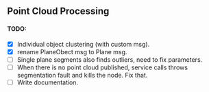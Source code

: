 ## Point Cloud Processing

#### TODO:

- [x] Individual object clustering (with custom msg).
- [x] rename PlaneObect msg to Plane msg.
- [ ] Single plane segments also finds outliers, need to fix parameters.
- [ ] When there is no point cloud published, service calls throws segmentation fault and kills the node. Fix that.
- [ ] Write documentation.
